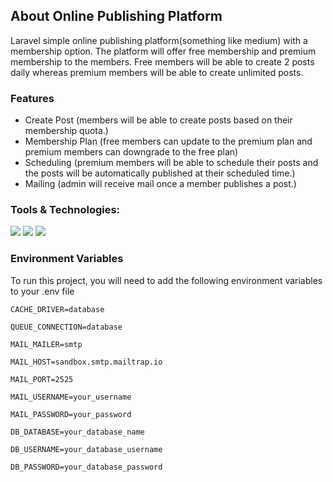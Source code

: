## About Online Publishing Platform

Laravel simple online publishing platform(something like medium) with a membership option. The platform will offer free membership and premium membership to the members. Free members will be able to create 2 posts daily whereas premium members will be able to create unlimited posts.

### Features
- Create Post (members will be able to create posts based on their membership quota.)
- Membership Plan (free members can update to the premium plan and premium members can downgrade to the free plan)
- Scheduling (premium members will be able to schedule their posts and the posts will be automatically published at their scheduled time.)
- Mailing (admin will receive mail once a member publishes a post.)


### Tools & Technologies:

<p align="left">
  <img src="https://img.shields.io/static/v1?label=Laravel&message=^9.19&color=red">
  <img src="https://img.shields.io/static/v1?label=Bootstrap&message=4&color=">
  <img src="https://img.shields.io/static/v1?label=Vue&message=3&color=red">
</p>

### Environment Variables

To run this project, you will need to add the following environment variables to your .env file

`CACHE_DRIVER=database`

`QUEUE_CONNECTION=database`

`MAIL_MAILER=smtp`

`MAIL_HOST=sandbox.smtp.mailtrap.io`

`MAIL_PORT=2525`

`MAIL_USERNAME=your_username`

`MAIL_PASSWORD=your_password`

`DB_DATABASE=your_database_name`

`DB_USERNAME=your_database_username`

`DB_PASSWORD=your_database_password`
